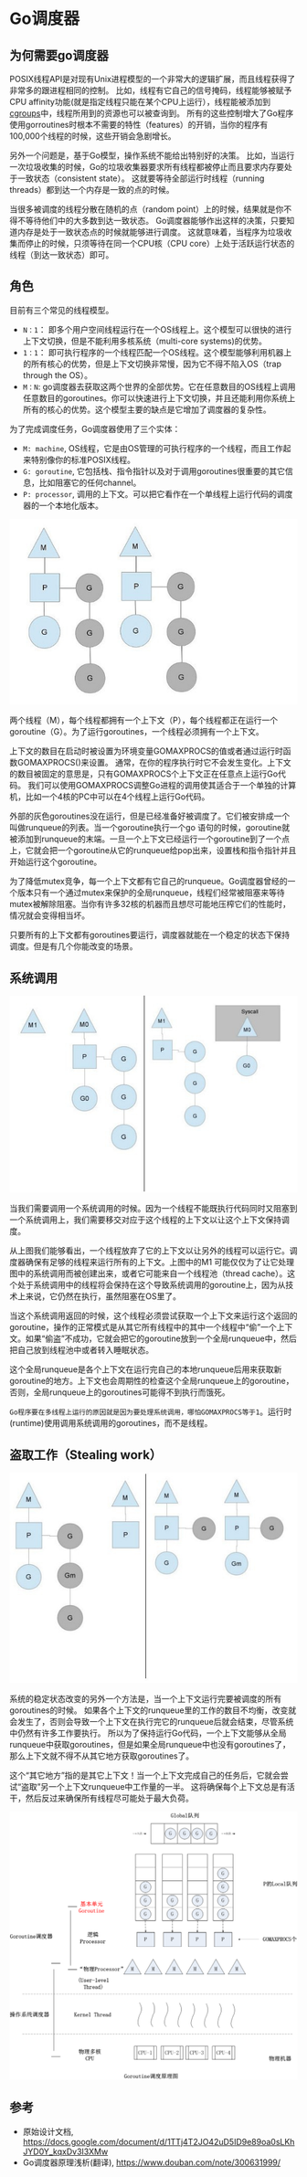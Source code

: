 <!---
markmeta_author: wongoo
markmeta_date: 2019-03-12
markmeta_title: Go 调度器
markmeta_categories: 编程语言
markmeta_tags: golang,scheduler
-->

# Go调度器

## 为何需要go调度器

POSIX线程API是对现有Unix进程模型的一个非常大的逻辑扩展，而且线程获得了非常多的跟进程相同的控制。
比如，线程有它自己的信号掩码，线程能够被赋予CPU affinity功能(就是指定线程只能在某个CPU上运行），线程能被添加到[cgroups](http://en.wikipedia.org/wiki/Cgroup)中，线程所用到的资源也可以被查询到。
所有的这些控制增大了Go程序使用gorroutines时根本不需要的特性（features）的开销，当你的程序有100,000个线程的时候，这些开销会急剧增长。

另外一个问题是，基于Go模型，操作系统不能给出特别好的决策。
比如，当运行一次垃圾收集的时候，Go的垃圾收集器要求所有线程都被停止而且要求内存要处于一致状态（consistent state）。
这就要等待全部运行时线程（running threads）都到达一个内存是一致的点的时候。

当很多被调度的线程分散在随机的点（random point）上的时候，结果就是你不得不等待他们中的大多数到达一致状态。
Go调度器能够作出这样的决策，只要知道内存是处于一致状态点的时候就能够进行调度。
这就意味着，当程序为垃圾收集而停止的时候，只须等待在同一个CPU核（CPU core）上处于活跃运行状态的线程（到达一致状态）即可。

## 角色

目前有三个常见的线程模型。
- `N：1`： 即多个用户空间线程运行在一个OS线程上。这个模型可以很快的进行上下文切换，但是不能利用多核系统（multi-core systems)的优势。
- `1：1`： 即可执行程序的一个线程匹配一个OS线程。这个模型能够利用机器上的所有核心的优势，但是上下文切换非常慢，因为它不得不陷入OS（trap through the OS）。
- `M：N`:  go调度器去获取这两个世界的全部优势。它在任意数目的OS线程上调用任意数目的goroutines。你可以快速进行上下文切换，并且还能利用你系统上所有的核心的优势。这个模型主要的缺点是它增加了调度器的复杂性。

为了完成调度任务，Go调度器使用了三个实体：
- `M: machine`, OS线程，它是由OS管理的可执行程序的一个线程，而且工作起来特别像你的标准POSIX线程。
- `G: goroutine`, 它包括栈、指令指针以及对于调用goroutines很重要的其它信息，比如阻塞它的任何channel。
- `P: processor`, 调用的上下文。可以把它看作在一个单线程上运行代码的调度器的一个本地化版本。

![](images/go-scheduler-p-m-g.jpg)

两个线程（M），每个线程都拥有一个上下文（P），每个线程都正在运行一个goroutine（G）。为了运行goroutines，一个线程必须拥有一个上下文。

上下文的数目在启动时被设置为环境变量GOMAXPROCS的值或者通过运行时函数GOMAXPROCS()来设置。
通常，在你的程序执行时它不会发生变化。上下文的数目被固定的意思是，只有GOMAXPROCS个上下文正在任意点上运行Go代码。
我们可以使用GOMAXPROCS调整Go进程的调用使其适合于一个单独的计算机，比如一个4核的PC中可以在4个线程上运行Go代码。

外部的灰色goroutines没在运行，但是已经准备好被调度了。它们被安排成一个叫做runqueue的列表。当一个goroutine执行一个go 语句的时候，goroutine就被添加到runqueue的末端。一旦一个上下文已经运行一个goroutine到了一个点上，它就会把一个goroutine从它的runqueue给pop出来，设置栈和指令指针并且开始运行这个goroutine。

为了降低mutex竞争，每一个上下文都有它自己的runqueue。Go调度器曾经的一个版本只有一个通过mutex来保护的全局runqueue，线程们经常被阻塞来等待mutex被解除阻塞。当你有许多32核的机器而且想尽可能地压榨它们的性能时，情况就会变得相当坏。

只要所有的上下文都有goroutines要运行，调度器就能在一个稳定的状态下保持调度。但是有几个你能改变的场景。

## 系统调用

![](images/go-scheduler-sys-call.jpg)

当我们需要调用一个系统调用的时候。因为一个线程不能既执行代码同时又阻塞到一个系统调用上，我们需要移交对应于这个线程的上下文以让这个上下文保持调度。

从上图我们能够看出，一个线程放弃了它的上下文以让另外的线程可以运行它。调度器确保有足够的线程来运行所有的上下文。上图中的M1 可能仅仅为了让它处理图中的系统调用而被创建出来，或者它可能来自一个线程池（thread cache）。这个处于系统调用中的线程将会保持在这个导致系统调用的goroutine上，因为从技术上来说，它仍然在执行，虽然阻塞在OS里了。

当这个系统调用返回的时候，这个线程必须尝试获取一个上下文来运行这个返回的goroutine，操作的正常模式是从其它所有线程中的其中一个线程中“偷”一个上下文。如果“偷盗”不成功，它就会把它的goroutine放到一个全局runqueue中，然后把自己放到线程池中或者转入睡眠状态。

这个全局runqueue是各个上下文在运行完自己的本地runqueue后用来获取新goroutine的地方。上下文也会周期性的检查这个全局runqueue上的goroutine，否则，全局runqueue上的goroutines可能得不到执行而饿死。

`Go程序要在多线程上运行的原因就是因为要处理系统调用，哪怕GOMAXPROCS等于1`。运行时(runtime)使用调用系统调用的goroutines，而不是线程。

## 盗取工作（Stealing work）

![](images/go-scheduler-stealing-work.jpg)

系统的稳定状态改变的另外一个方法是，当一个上下文运行完要被调度的所有goroutines的时候。
如果各个上下文的runqueue里的工作的数目不均衡，改变就会发生了，否则会导致一个上下文在执行完它的runqueue后就会结束，尽管系统中仍然有许多工作要执行。
所以为了保持运行Go代码，一个上下文能够从全局runqueue中获取goroutines，但是如果全局runqueue中也没有goroutines了，那么上下文就不得不从其它地方获取goroutines了。

这个“其它地方”指的是其它上下文！当一个上下文完成自己的任务后，它就会尝试“盗取”另一个上下文runqueue中工作量的一半。
这将确保每个上下文总是有活干，然后反过来确保所有线程尽可能处于最大负荷。


![](images/go-routine-model.png)

## 参考
- 原始设计文档, https://docs.google.com/document/d/1TTj4T2JO42uD5ID9e89oa0sLKhJYD0Y_kqxDv3I3XMw
- Go调度器原理浅析(翻译), https://www.douban.com/note/300631999/

